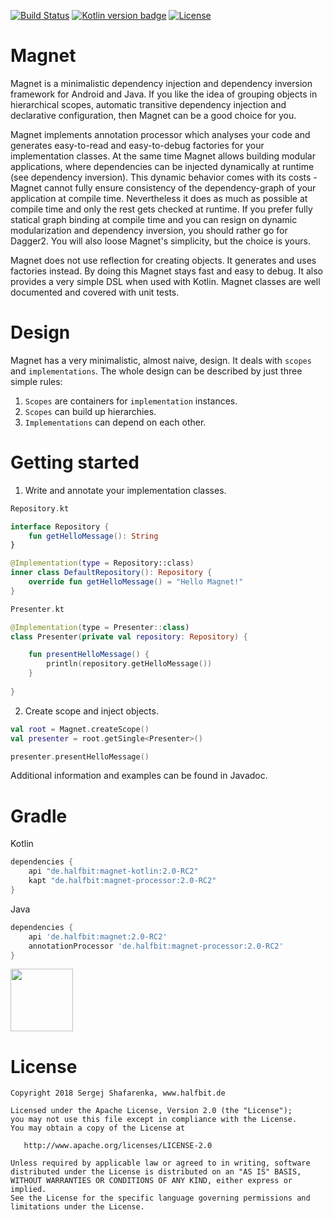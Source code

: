 [![Build Status](https://travis-ci.org/beworker/magnet.svg?branch=master)](https://travis-ci.org/beworker/magnet)
[![Kotlin version badge](https://img.shields.io/badge/kotlin-1.2.41-blue.svg)](http://kotlinlang.org/)
[![License](https://img.shields.io/badge/License-Apache%202.0-blue.svg)](http://www.apache.org/licenses/LICENSE-2.0)

# Magnet

Magnet is a minimalistic dependency injection and dependency inversion framework for Android and Java. If you like the idea of grouping objects in hierarchical scopes, automatic transitive dependency injection and declarative configuration, then Magnet can be a good choice for you.

Magnet implements annotation processor which analyses your code and generates easy-to-read and easy-to-debug factories for your implementation classes. At the same time Magnet allows building modular applications, where dependencies can be injected dynamically at runtime (see dependency inversion). This dynamic behavior comes with its costs - Magnet cannot fully ensure consistency of the dependency-graph of your application at compile time. Nevertheless it does as much as possible at compile time and only the rest gets checked at runtime. If you prefer fully statical graph binding at compile time and you can resign on dynamic modularization and dependency inversion, you should rather go for Dagger2. You will also loose Magnet's simplicity, but the choice is yours.

Magnet does not use reflection for creating objects. It generates and uses factories instead. By doing this Magnet stays fast and easy to debug. It also provides a very simple DSL when used with Kotlin. Magnet classes are well documented and covered with unit tests.

# Design
Magnet has a very minimalistic, almost naive, design. It deals with `scopes` and `implementations`. The whole design can be described by just three simple rules:

1. `Scopes` are containers for `implementation` instances.
2. `Scopes` can build up hierarchies.
3. `Implementations` can depend on each other.

# Getting started
1. Write and annotate your implementation classes.

```kotlin
Repository.kt

interface Repository {
    fun getHelloMessage(): String
}

@Implementation(type = Repository::class)
inner class DefaultRepository(): Repository {
    override fun getHelloMessage() = "Hello Magnet!"
}
```

```kotlin
Presenter.kt

@Implementation(type = Presenter::class)
class Presenter(private val repository: Repository) {

    fun presentHelloMessage() {
        println(repository.getHelloMessage())
    }
    
}
```

2. Create scope and inject objects.

```kotlin
val root = Magnet.createScope()
val presenter = root.getSingle<Presenter>()

presenter.presentHelloMessage()
```

Additional information and examples can be found in Javadoc.

# Gradle

Kotlin
```gradle
dependencies {
    api "de.halfbit:magnet-kotlin:2.0-RC2"
    kapt "de.halfbit:magnet-processor:2.0-RC2"
}
```

Java
```gradle
dependencies {
    api 'de.halfbit:magnet:2.0-RC2'
    annotationProcessor 'de.halfbit:magnet-processor:2.0-RC2'
}
```

<img src="docs/images/logo.png" width="100" />

# License
```
Copyright 2018 Sergej Shafarenka, www.halfbit.de

Licensed under the Apache License, Version 2.0 (the "License");
you may not use this file except in compliance with the License.
You may obtain a copy of the License at

   http://www.apache.org/licenses/LICENSE-2.0

Unless required by applicable law or agreed to in writing, software
distributed under the License is distributed on an "AS IS" BASIS,
WITHOUT WARRANTIES OR CONDITIONS OF ANY KIND, either express or implied.
See the License for the specific language governing permissions and
limitations under the License.
```

[1]: docs/images/why-diagram.png
[2]: docs/images/how-diagram.png
[3]: https://en.wikipedia.org/wiki/Dependency_inversion_principle
[4]: https://en.wikipedia.org/wiki/SOLID_(object-oriented_design)
